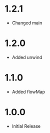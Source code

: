 # 1.2.1
+ Changed main 

# 1.2.0
+ Added unwind

# 1.1.0
+ Added flowMap

# 1.0.0
+ Initial Release 
